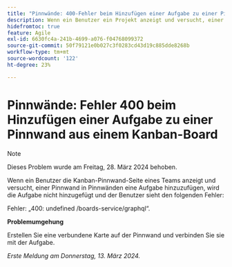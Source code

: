 ```yaml
---
title: "Pinnwände: 400-Fehler beim Hinzufügen einer Aufgabe zu einer Pinnwand von einer Team-Seite"
description: Wenn ein Benutzer ein Projekt anzeigt und versucht, einer Pinnwand eine Aufgabe hinzuzufügen, wird die Aufgabe nicht hinzugefügt und der Benutzer sieht einen Fehler. Eine Problemumgehung ist verfügbar.
hidefromtoc: true
feature: Agile
exl-id: 6630fc4a-241b-4699-a076-f04768099372
source-git-commit: 50f79121e0b027c3f0283cd43d19c885dde8268b
workflow-type: tm+mt
source-wordcount: '122'
ht-degree: 23%

---
```


# Pinnwände: Fehler 400 beim Hinzufügen einer Aufgabe zu einer Pinnwand aus einem Kanban-Board

>[!NOTE]
>
>Dieses Problem wurde am Freitag, 28. März 2024 behoben.

Wenn ein Benutzer die Kanban-Pinnwand-Seite eines Teams anzeigt und versucht, einer Pinnwand in Pinnwänden eine Aufgabe hinzuzufügen, wird die Aufgabe nicht hinzugefügt und der Benutzer sieht den folgenden Fehler:

Fehler: „400: undefined /boards-service/graphql“.

**Problemumgehung**

Erstellen Sie eine verbundene Karte auf der Pinnwand und verbinden Sie sie mit der Aufgabe.

_Erste Meldung am Donnerstag, 13. März 2024._
